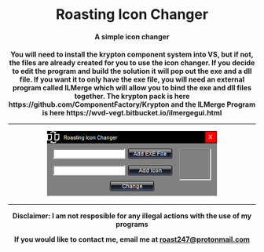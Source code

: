 <h1 align="center">Roasting Icon Changer</h1>
<h4 align="center"> A simple icon changer</h4>

<h4 align="center">
You will need to install the krypton component system into VS, but if not, the files are already created for you to use the icon changer. If you decide to edit the program and build the solution it will pop out the exe and a dll file. If you want it to only have the exe file, you will need an external program called ILMerge which will allow you to bind the exe and dll files together. The krypton pack is here https://github.com/ComponentFactory/Krypton and the ILMerge Program is here https://wvd-vegt.bitbucket.io/ilmergegui.html
  <hr>
<img src="https://raw.githubusercontent.com/roast247/Icon-Changer/main/Roasting%20Icon%20Changer.png">
<hr>
Disclaimer: I am not resposible for any illegal actions with the use of my programs
  
  If you would like to contact me, email me at roast247@protonmail.com
</h4>
